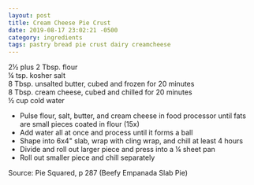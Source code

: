 ```yaml
---
layout: post
title: Cream Cheese Pie Crust
date: 2019-08-17 23:02:21 -0500
category: ingredients
tags: pastry bread pie crust dairy creamcheese
---
```

2½ plus 2 Tbsp. flour  
¼ tsp. kosher salt  
8 Tbsp. unsalted butter, cubed and frozen for 20 minutes  
8 Tbsp. cream cheese, cubed and chilled for 20 minutes  
½ cup cold water  
<ul>
 	<li>Pulse flour, salt, butter, and cream cheese in food processor until fats are small pieces coated in flour (15x)</li>
 	<li>Add water all at once and process until it forms a ball</li>
 	<li>Shape into 6x4" slab, wrap with cling wrap, and chill at least 4 hours</li>
 	<li>Divide and roll out larger piece and press into a ¼ sheet pan</li>
 	<li>Roll out smaller piece and chill separately</li>
</ul>
Source: Pie Squared, p 287 (Beefy Empanada Slab Pie)  
